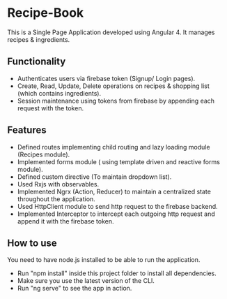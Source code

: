 # Recipe-Book
This is a Single Page Application developed using Angular 4. It manages recipes & ingredients.

## Functionality
- Authenticates users via firebase token (Signup/ Login pages).
- Create, Read, Update, Delete operations on recipes & shopping list (which contains ingredients).
- Session maintenance using tokens from firebase by appending each request with the token.

## Features
- Defined routes implementing child routing and lazy loading module (Recipes module).
- Implemented forms module ( using template driven and reactive forms module).
- Defined custom directive (To maintain dropdown list).
- Used Rxjs with observables.
- Implemented Ngrx (Action, Reducer) to maintain a centralized state throughout the application.
- Used HttpClient module to send http request to the firebase backend.
- Implemented Interceptor to intercept each outgoing http request and append it with the firebase token.

## How to use
You need to have node.js installed to be able to run the application.
- Run "npm install" inside this project folder to install all dependencies.
- Make sure you use the latest version of the CLI.
- Run "ng serve" to see the app in action.
